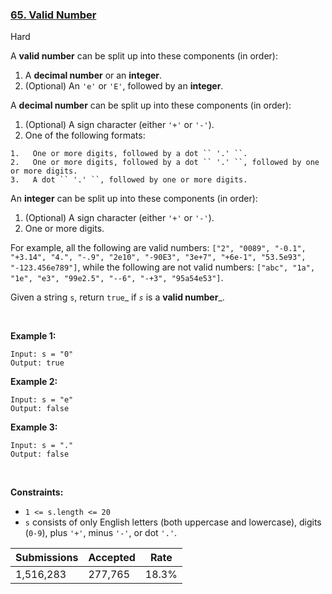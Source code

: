 ### [65. Valid Number](https://leetcode.com/problems/valid-number/)

Hard

A __valid number__ can be split up into these components (in order):

1.   A __decimal number__ or an __integer__.
2.   (Optional) An `` 'e' `` or `` 'E' ``, followed by an __integer__.

A __decimal number__ can be split up into these components (in order):

1.   (Optional) A sign character (either `` '+' `` or `` '-' ``).
2.   One of the following formats:	
    
    1.   One or more digits, followed by a dot `` '.' ``.
    2.   One or more digits, followed by a dot `` '.' ``, followed by one or more digits.
    3.   A dot `` '.' ``, followed by one or more digits.
    
    
    

An __integer__ can be split up into these components (in order):

1.   (Optional) A sign character (either `` '+' `` or `` '-' ``).
2.   One or more digits.

For example, all the following are valid numbers: `` ["2", "0089", "-0.1", "+3.14", "4.", "-.9", "2e10", "-90E3", "3e+7", "+6e-1", "53.5e93", "-123.456e789"] ``, while the following are not valid numbers: `` ["abc", "1a", "1e", "e3", "99e2.5", "--6", "-+3", "95a54e53"] ``.

Given a string `` s ``, return `` true ``_ if _`` s ``_ is a __valid number___.

 

__Example 1:__

```
Input: s = "0"
Output: true
```

__Example 2:__

```
Input: s = "e"
Output: false
```

__Example 3:__

```
Input: s = "."
Output: false
```

 

__Constraints:__

*   `` 1 <= s.length <= 20 ``
*   `` s `` consists of only English letters (both uppercase and lowercase), digits (`` 0-9 ``), plus `` '+' ``, minus `` '-' ``, or dot `` '.' ``.

| Submissions    | Accepted     | Rate   |
| -------------- | ------------ | ------ |
| 1,516,283 | 277,765 | 18.3% |